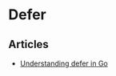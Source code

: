 # Defer

## Articles
- [Understanding defer in Go](https://www.digitalocean.com/community/tutorials/understanding-defer-in-go)